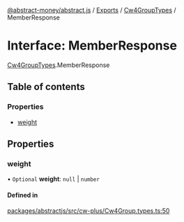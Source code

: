 [@abstract-money/abstract.js](../README.md) / [Exports](../modules.md) / [Cw4GroupTypes](../modules/Cw4GroupTypes.md) / MemberResponse

# Interface: MemberResponse

[Cw4GroupTypes](../modules/Cw4GroupTypes.md).MemberResponse

## Table of contents

### Properties

- [weight](Cw4GroupTypes.MemberResponse.md#weight)

## Properties

### weight

• `Optional` **weight**: ``null`` \| `number`

#### Defined in

[packages/abstractjs/src/cw-plus/Cw4Group.types.ts:50](https://github.com/Abstract-OS/abstract.js/blob/c46b309/packages/abstractjs/src/cw-plus/Cw4Group.types.ts#L50)
